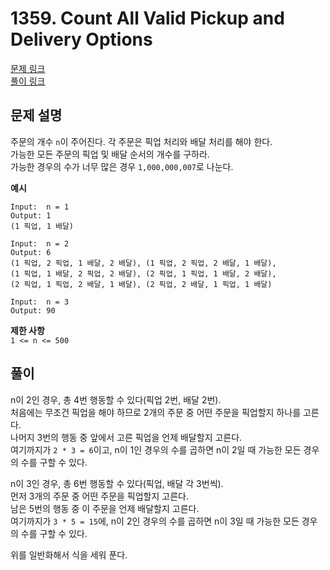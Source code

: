 # 1359. Count All Valid Pickup and Delivery Options
[문제 링크](https://leetcode.com/problems/count-all-valid-pickup-and-delivery-options/ )  
[풀이 링크](LC1359.java )  

## 문제 설명
주문의 개수 `n`이 주어진다. 각 주문은 픽업 처리와 배달 처리를 해야 한다.  
가능한 모든 주문의 픽업 및 배달 순서의 개수를 구하라.  
가능한 경우의 수가 너무 많은 경우 `1,000,000,007`로 나눈다.  

**예시**
```
Input:  n = 1
Output: 1
(1 픽업, 1 배달)

Input:  n = 2
Output: 6
(1 픽업, 2 픽업, 1 배달, 2 배달), (1 픽업, 2 픽업, 2 배달, 1 배달), 
(1 픽업, 1 배달, 2 픽업, 2 배달), (2 픽업, 1 픽업, 1 배달, 2 배달), 
(2 픽업, 1 픽업, 2 배달, 1 배달), (2 픽업, 2 배달, 1 픽업, 1 배달)

Input:  n = 3
Output: 90
```

**제한 사항**  
`1 <= n <= 500`  

## 풀이
n이 2인 경우, 총 4번 행동할 수 있다(픽업 2번, 배달 2번).  
처음에는 무조건 픽업을 해야 하므로 2개의 주문 중 어떤 주문을 픽업할지 하나를 고른다.  
나머지 3번의 행동 중 앞에서 고른 픽업을 언제 배달할지 고른다.  
여기까지가 `2 * 3 = 6`이고, n이 1인 경우의 수를 곱하면 n이 2일 때 가능한 모든 경우의 수를 구할 수 있다.  

n이 3인 경우, 총 6번 행동할 수 있다(픽업, 배달 각 3번씩).  
먼저 3개의 주문 중 어떤 주문을 픽업할지 고른다.  
남은 5번의 행동 중 이 주문을 언제 배달할지 고른다.  
여기까지가 `3 * 5 = 15`에, n이 2인 경우의 수를 곱하면 n이 3일 때 가능한 모든 경우의 수를 구할 수 있다.  

위를 일반화해서 식을 세워 푼다.  
